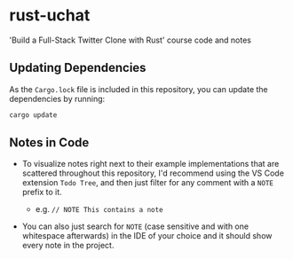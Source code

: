 # rust-uchat

'Build a Full-Stack Twitter Clone with Rust' course code and notes

## Updating Dependencies

As the `Cargo.lock` file is included in this repository, you can update the dependencies by running:

```bash
cargo update
```

## Notes in Code

- To visualize notes right next to their example implementations that are scattered throughout this repository, I'd recommend using the VS Code extension `Todo Tree`, and then just filter for any comment with a `NOTE` prefix to it.

  - e.g. `// NOTE This contains a note`

- You can also just search for `NOTE` (case sensitive and with one whitespace afterwards) in the IDE of your choice and it should show every note in the project.
